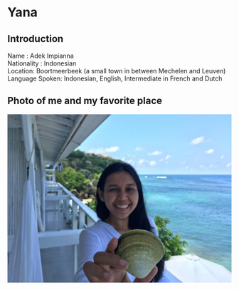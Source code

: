 # Yana

## Introduction
Name : Adek Impianna  
Nationality : Indonesian  
Location: Boortmeerbeek (a small town in between Mechelen and Leuven)  
Language Spoken: Indonesian, English, Intermediate in French and Dutch  

## Photo of me and my favorite place
![Yana](2020-05-10-19-57-43.jpg)